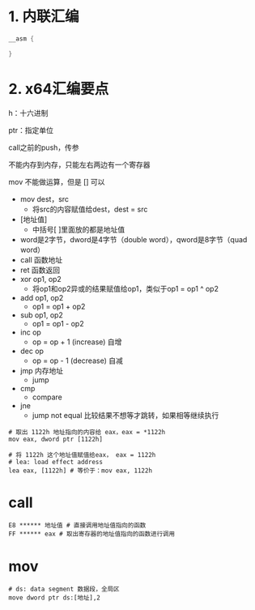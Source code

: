 # 1. 内联汇编

``` c++
__asm {
    
}
```

 

# 2. x64汇编要点

h：十六进制

ptr：指定单位

call之前的push，传参

不能内存到内存，只能左右两边有一个寄存器

mov 不能做运算，但是 [] 可以

- mov dest，src
    - 将src的内容赋值给dest，dest = src
- [地址值]
    - 中括号[ ]里面放的都是地址值
- word是2字节，dword是4字节（double word），qword是8字节（quad word）
- call 函数地址
- ret 函数返回
- xor op1, op2
    - 将op1和op2异或的结果赋值给op1，类似于op1 = op1 ^ op2
- add op1, op2
    - op1 = op1 + op2
- sub op1, op2
    - op1 = op1 - op2
- inc op
    - op = op + 1 (increase) 自增
- dec op
    - op = op - 1 (decrease) 自减
- jmp 内存地址
    - jump
- cmp
    - compare 
- jne
    - jump not equal 比较结果不想等才跳转，如果相等继续执行



``` assembly
# 取出 1122h 地址指向的内容给 eax，eax = *1122h
mov eax, dword ptr [1122h]

# 将 1122h 这个地址值赋值给eax， eax = 1122h
# lea: load effect address
lea eax, [1122h] # 等价于：mov eax, 1122h

```



# call

``` assembly
E8 ****** 地址值 # 直接调用地址值指向的函数
FF ****** eax # 取出寄存器的地址值指向的函数进行调用
```



# mov

``` assembly
# ds: data segment 数据段，全局区
move dword ptr ds:[地址],2
```

